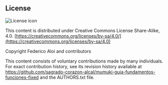 ## License
![License icon](https://licensebuttons.net/l/by-sa/3.0/88x31.png)

This content is distributed under Creative Commons License Share-Alike, 4.0. [https://creativecommons.org/licenses/by-sa/4.0/](https://creativecommons.org/licenses/by-sa/4.0)

Copyright Federico Aloi and contributors

This content consists of voluntary contributions made by many
individuals. For exact contribution history, see its revision history
available at https://github.com/sagrado-corazon-alcal/mumuki-guia-fundamentos-funciones-fixed and the AUTHORS.txt file.


